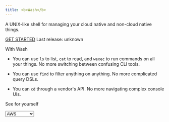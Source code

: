 ```yaml
---
title: <b>Wash</b>
---
```


<div class="flex-row">
  <p class="intro-normal">A UNIX-like shell for managing your cloud native and non-cloud native things.</p>
  <div class="flex-column pad-left">
    <a class="intro-normal center btn" href="{{ '/getting_started' | relative_url }}">GET&nbsp;STARTED</a>
    <!-- update css and javascript -->
    <a class="intro-normal center version">Last release: unknown</a>
  </div>
</div>
<script type="text/javascript">
$.get("https://api.github.com/repos/puppetlabs/wash/releases/latest", function(data) {
  $('.version')
    .text("Last release: " + $.timeago(data.published_at))
    .attr("href", "https://github.com/puppetlabs/wash/releases/tag/" + data.tag_name)
    .attr("title", "Version " + data.tag_name)
});
</script>

<p class="intro-large">With Wash</p>

* <p class="intro-normal">You can use <code>ls</code> to list, <code>cat</code> to read, and <code>wexec</code> to run commands on all your things. No more switching between confusing CLI tools.</p>
* <p class="intro-normal">You can use <code>find</code> to filter anything on anything. No more complicated query DSLs.</p>
* <p class="intro-normal">You can <code>cd</code> through a vendor's API. No more navigating complex console UIs.</p>

<p class="intro-large">See for yourself</p>

<!-- Display the demos -->
<div class="demo-select">
<select id="demo">
  <option value="aws">AWS</option>
  <option value="gcp">GCP</option>
  <option value="kubernetes">Kubernetes</option>
  <option value="docker">Docker</option>
  <option value="external-plugin">Other</option>
</select>
</div>
<div id="aws-demo" style="display: none;">
  {% capture aws_annotation %}
  The EC2 instance <code>find</code> query shown above (<code>find . -k '*instance' -m '.state.name' running -m '.tags[?].key' owner</code>) returns all running EC2 instances with the 'owner' tag.
  {% endcapture %}

  {% include screencast.html name="intro/aws" poster="0:17" annotation=aws_annotation %}
</div>
<div id="gcp-demo" style="display: none;">
  {% capture gcp_annotation %}
  The compute instance <code>find</code> query shown above (<code>find . -k '*instance' -m '.status' RUNNING -m '.labels.owner' -exists</code>) returns all running compute instances with the 'owner' label.
  {% endcapture %}

  {% include screencast.html name="intro/gcp" poster="0:18" annotation=gcp_annotation %}
</div>
<div id="kubernetes-demo" style="display: none;">
  {% capture kubernetes_annotation %}
  The pods <code>find</code> query shown above (<code>find . -k '*pod' -m '.status.phase' Running -m '.metadata.labels.pod-template-hash' -exists</code>) returns all running pods with the 'pod-template-hash' label.
  {% endcapture %}

  {% include screencast.html name="intro/kubernetes" poster="0:18" annotation=kubernetes_annotation %}
</div>
<div id="docker-demo" style="display: none;">
  {% capture docker_annotation %}
  The container <code>find</code> query shown above (<code>find . -k '*container' -m '.state' running -m '.labels.com\.docker\.compose\.version' -exists</code>) returns all running containers with the 'com.docker.compose.version' label.
  {% endcapture %}

  {% include screencast.html name="intro/docker" poster="0:18" annotation=docker_annotation %}
</div>
<div id="external-plugin-demo" style="display: none;">
  {% capture external_plugin_annotation %}
  The Spotify plugin shows off Wash's greatest power: its ability to talk to <i>anything</i> via the external plugin interface. And when we say anything, we really do mean anything. We mean other cloud native vendors like OpenStack or Azure. We mean personal IoT devices like network devices, smart lightbulbs, or bluetooth-enabled espresso scales. We mean IT infrastructure like Puppet nodes or Bolt inventory files. And we also mean some truly bizarre APIs like Goodreads or Fandango. Thus if you've got some other things you'd like to <code>cd</code> and <code>ls</code> through, filter with <code>find</code>, read with <code>cat</code>, or <a href="{{ '/docs#actions' | relative_url }}">more</a>, then give Wash a try. We already have some <a href="{{ '/docs/external-plugins#example-plugins' | relative_url }}">community-built external plugins</a> that you can use. If those aren't enough, then you can write your own external plugin in <i>any</i> language you like (think Bash, Ruby, Python, Go). The sky is the limit.
  {% endcapture %}

  {% include screencast.html name="intro/external-plugins" poster="0:15" annotation=external_plugin_annotation %}
</div>
<script type="text/javascript">
var demoElem = function(optionValue) {
  return $("#" + optionValue + "-demo")
}
$('#demo').change(function (event) {
  event.preventDefault();
  demoElem($(this).data('previous_val')).hide()
  demoElem($(this).val()).show()
  $('#demo').data('previous_val', $(this).val())
});
// Set the defaults
$('#demo').data('previous_val', $('#demo').val())
demoElem($('#demo').val()).show()
</script>
